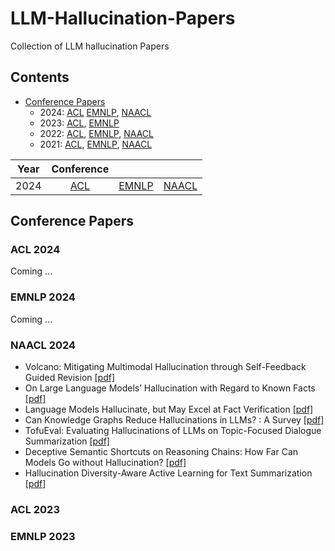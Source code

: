 # LLM-Hallucination-Papers
Collection of LLM hallucination Papers

## Contents
- [Conference Papers](#conference-papers)
	- 2024:  [ACL](#acl-2024)  [EMNLP](#emnlp-2024),  [NAACL](#naacl-2024)
	- 2023:  [ACL](#acl-2023),  [EMNLP](#emnlp-2023)
	- 2022:  [ACL](#acl-2022),  [EMNLP](#emnlp-2022),  [NAACL](#naacl-2022)
	- 2021:  [ACL](#acl-2021),  [EMNLP](#emnlp-2021),  [NAACL](#naacl-2021)

| Year    |    Conference    |                      |                      |
| :---:   |    :----:        |        :---:         |        :---:         |
| 2024    | [ACL](#acl-2024) | [EMNLP](#emnlp-2024) | [NAACL](#naacl-2024) |


## Conference Papers

###  ACL 2024
Coming ...
### EMNLP 2024
Coming ...
### NAACL 2024
- Volcano: Mitigating Multimodal Hallucination through Self-Feedback Guided Revision [[pdf]](https://aclanthology.org/2024.naacl-long.23/)
- On Large Language Models’ Hallucination with Regard to Known Facts [[pdf]](https://aclanthology.org/2024.naacl-long.60/)
- Language Models Hallucinate, but May Excel at Fact Verification [[pdf]](https://aclanthology.org/2024.naacl-long.62/)
- Can Knowledge Graphs Reduce Hallucinations in  LLMs? : A Survey [[pdf]](https://aclanthology.org/2024.naacl-long.219/)
- TofuEval: Evaluating Hallucinations of  LLMs on Topic-Focused Dialogue Summarization [[pdf]](https://aclanthology.org/2024.naacl-long.251/)
- Deceptive Semantic Shortcuts on Reasoning Chains: How Far Can Models Go without Hallucination? [[pdf]](https://aclanthology.org/2024.naacl-long.424/)
- Hallucination Diversity-Aware Active Learning for Text Summarization [[pdf]](https://aclanthology.org/2024.naacl-long.479/)

### ACL 2023

### EMNLP 2023

<!--stackedit_data:
eyJoaXN0b3J5IjpbLTQxMDAwMjE2OCw1NzEzMDg0OTcsMTg2Nj
c2MTA5MywtMTQ4Mjk4MzkzMywyODUzMjU4MzAsLTg5MzkwOTIx
MiwzNDMxODIxMTYsLTEwNDA0NjM3MDgsLTEwNDA0NjM3MDgsNj
UxNDA2NTksMTIwMzczMTEyMiwyMDM2NDA4MTAsNzI5Njc0ODQw
LC04ODcyMTUyNDAsMjA5NDI4NzAxNiwtOTUzNTc2NTAyLC02Nj
Y0MDM3MzMsOTI3Nzk3MTE4LDIxMjAwNDIxNTAsLTUxMTc3ODY0
OV19
-->